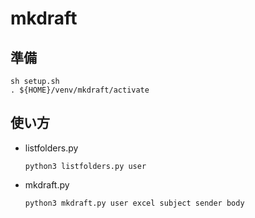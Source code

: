 # mkdraft

## 準備

```
sh setup.sh
. ${HOME}/venv/mkdraft/activate
```

## 使い方

* listfolders.py

    ```
    python3 listfolders.py user
    ```
    
* mkdraft.py

    ```
    python3 mkdraft.py user excel subject sender body
    ```
